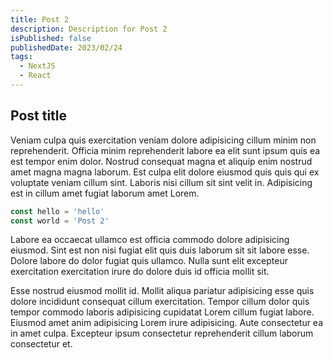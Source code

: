 ```yaml
---
title: Post 2
description: Description for Post 2
isPublished: false
publishedDate: 2023/02/24
tags:
  - NextJS
  - React
---
```


## Post title

Veniam culpa quis exercitation veniam dolore adipisicing cillum minim non reprehenderit. Officia minim reprehenderit labore ea elit sunt ipsum quis ea est tempor enim dolor. Nostrud consequat magna et aliquip enim nostrud amet magna magna laborum. Est culpa elit dolore eiusmod quis quis qui ex voluptate veniam cillum sint. Laboris nisi cillum sit sint velit in. Adipisicing est in cillum amet fugiat laborum amet Lorem.

```javascript
const hello = 'hello'
const world = 'Post 2'

```

Labore ea occaecat ullamco est officia commodo dolore adipisicing eiusmod. Sint est non nisi fugiat elit quis duis laborum sit sit labore esse. Dolore labore do dolor fugiat quis ullamco. Nulla sunt elit excepteur exercitation exercitation irure do dolore duis id officia mollit sit.

Esse nostrud eiusmod mollit id. Mollit aliqua pariatur adipisicing esse quis dolore incididunt consequat cillum exercitation. Tempor cillum dolor quis tempor commodo laboris adipisicing cupidatat Lorem cillum fugiat labore. Eiusmod amet anim adipisicing Lorem irure adipisicing. Aute consectetur ea in amet culpa. Excepteur ipsum consectetur reprehenderit cillum laborum consectetur et.
